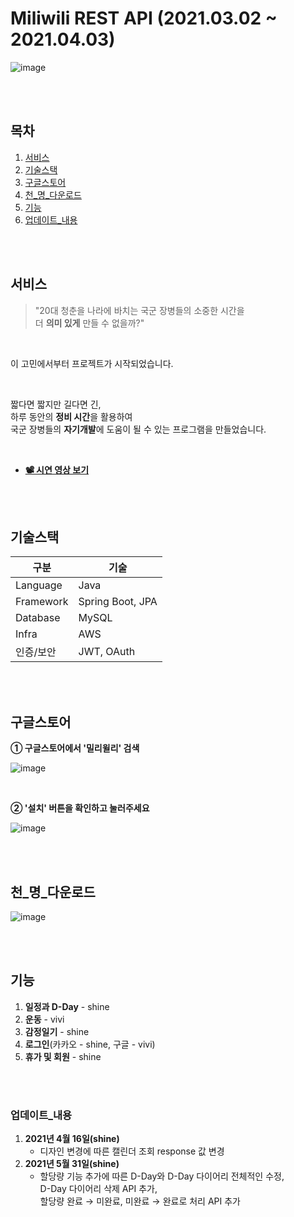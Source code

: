 # Miliwili REST API (2021.03.02 ~ 2021.04.03)

![image](https://user-images.githubusercontent.com/7114874/119609679-f439c100-be32-11eb-93f3-42bb12bbf8bf.png)


<br><br>


## 목차

1. [서비스](#서비스)
2. [기술스택](#기술스택)
3. [구글스토어](#구글스토어)
4. [천_명_다운로드](#천_명_다운로드)
5. [기능](#기능)
6. [업데이트_내용](#업데이트_내용)


<br><br>


## 서비스

> "20대 청춘을 나라에 바치는 국군 장병들의 소중한 시간을  
> 더 **의미 있게** 만들 수 없을까?"

<br>

이 고민에서부터 프로젝트가 시작되었습니다.

<br>

짧다면 짧지만 길다면 긴,  
하루 동안의 **정비 시간**을 활용하여  
국군 장병들의 **자기개발**에 도움이 될 수 있는 프로그램을 만들었습니다.

<br>

- [**📽️ 시연 영상 보기**](https://www.youtube.com/watch?v=QQCqkgfOb_8)


<br><br>

## 기술스택

| 구분       | 기술                     |
|------------|--------------------------|
| Language   | Java                     |
| Framework  | Spring Boot, JPA         |
| Database   | MySQL                    |
| Infra      | AWS                      |
| 인증/보안   | JWT, OAuth               |


<br><br>


## 구글스토어 

**① 구글스토어에서 '밀리윌리' 검색**

![image](https://user-images.githubusercontent.com/7114874/119633221-7aaecc80-be4c-11eb-8475-d2529e26692c.png)

<br>

**② '설치' 버튼을 확인하고 눌러주세요**

![image](https://user-images.githubusercontent.com/7114874/119633318-95814100-be4c-11eb-8ccb-82df768c098c.png)


<br><br>


## 천_명_다운로드
![image](https://user-images.githubusercontent.com/7114874/119636860-06762800-be50-11eb-9b70-6da73da6a8da.png)


<br><br>


## 기능
1. **일정과 D-Day** - shine
2. **운동** - vivi
3. **감정일기** - shine
4. **로그인**(카카오 - shine, 구글 - vivi)
5. **휴가 및 회원** - shine


<br><br>


### 업데이트_내용
1. **2021년 4월 16일(shine)**
    * 디자인 변경에 따른 캘린더 조회 response 값 변경
2. **2021년 5월 31일(shine)**    
    * 할당량 기능 추가에 따른 D-Day와 D-Day 다이어리 전체적인 수정, <br>
      D-Day 다이어리 삭제 API 추가, <br>
      할당량 완료 → 미완료, 미완료 → 완료로 처리 API 추가
      
